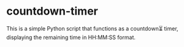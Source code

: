 # countdown-timer
This is a simple Python script that functions as a countdown⏳ timer, displaying the remaining time in HH:MM:SS format.
